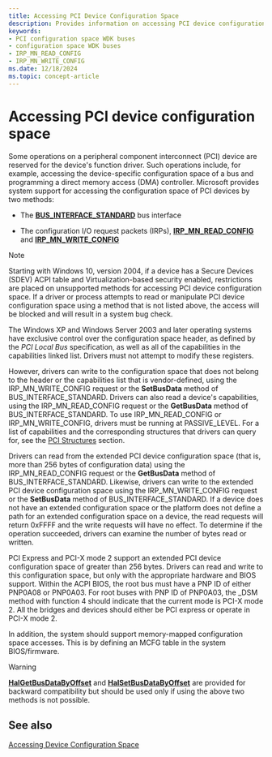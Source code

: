```yaml
---
title: Accessing PCI Device Configuration Space
description: Provides information on accessing PCI device configuration space
keywords:
- PCI configuration space WDK buses
- configuration space WDK buses
- IRP_MN_READ_CONFIG
- IRP_MN_WRITE_CONFIG
ms.date: 12/18/2024
ms.topic: concept-article
---
```


# Accessing PCI device configuration space

Some operations on a peripheral component interconnect (PCI) device are reserved for the device's function driver. Such operations include, for example, accessing the device-specific configuration space of a bus and programming a direct memory access (DMA) controller. Microsoft provides system support for accessing the configuration space of PCI devices by two methods:

- The [**BUS_INTERFACE_STANDARD**](/windows-hardware/drivers/ddi/wdm/ns-wdm-_bus_interface_standard) bus interface

- The configuration I/O request packets (IRPs), [**IRP_MN_READ_CONFIG**](../kernel/irp-mn-read-config.md) and [**IRP_MN_WRITE_CONFIG**](../kernel/irp-mn-write-config.md)

>[!NOTE]
>Starting with Windows 10, version 2004, if a device has a Secure Devices (SDEV) ACPI table and Virtualization-based security enabled, restrictions are placed on unsupported methods for accessing PCI device configuration space. If a driver or process attempts to read or manipulate PCI device configuration space using a method that is not listed above, the access will be blocked and will result in a system bug check.

The Windows XP and Windows Server 2003 and later operating systems have exclusive control over the configuration space header, as defined by the *PCI Local Bus* specification, as well as all of the capabilities in the capabilities linked list. Drivers must not attempt to modify these registers.

However, drivers can write to the configuration space that does not belong to the header or the capabilities list that is vendor-defined, using the IRP_MN_WRITE_CONFIG request or the **SetBusData** method of BUS_INTERFACE_STANDARD. Drivers can also read a device's capabilities, using the IRP_MN_READ_CONFIG request or the **GetBusData** method of BUS_INTERFACE_STANDARD. To use IRP_MN_READ_CONFIG or IRP_MN_WRITE_CONFIG, drivers must be running at PASSIVE_LEVEL. For a list of capabilities and the corresponding structures that drivers can query for, see the [PCI Structures](/windows-hardware/drivers/ddi/_pci/#structures) section.

Drivers can read from the extended PCI device configuration space (that is, more than 256 bytes of configuration data) using the IRP_MN_READ_CONFIG request or the **GetBusData** method of BUS_INTERFACE_STANDARD. Likewise, drivers can write to the extended PCI device configuration space using the IRP_MN_WRITE_CONFIG request or the **SetBusData** method of BUS_INTERFACE_STANDARD. If a device does not have an extended configuration space or the platform does not define a path for an extended configuration space on a device, the read requests will return 0xFFFF and the write requests will have no effect. To determine if the operation succeeded, drivers can examine the number of bytes read or written.

PCI Express and PCI-X mode 2 support an extended PCI device configuration space of greater than 256 bytes. Drivers can read and write to this configuration space, but only with the appropriate hardware and BIOS support. Within the ACPI BIOS, the root bus must have a PNP ID of either PNP0A08 or PNP0A03. For root buses with PNP ID of PNP0A03, the _DSM method with function 4 should indicate that the current mode is PCI-X mode 2. All the bridges and devices should either be PCI express or operate in PCI-X mode 2.

In addition, the system should support memory-mapped configuration space accesses. This is by defining an MCFG table in the system BIOS/firmware.

>[!WARNING]
>[**HalGetBusDataByOffset**](/windows-hardware/drivers/ddi/ntddk/nf-ntddk-halgetbusdatabyoffset) and [**HalSetBusDataByOffset**](/windows-hardware/drivers/ddi/ntddk/nf-ntddk-halsetbusdatabyoffset) are provided for backward compatibility but should be used only if using the above two methods is not possible.

## See also

[Accessing Device Configuration Space](../kernel/accessing-device-configuration-space.md)
